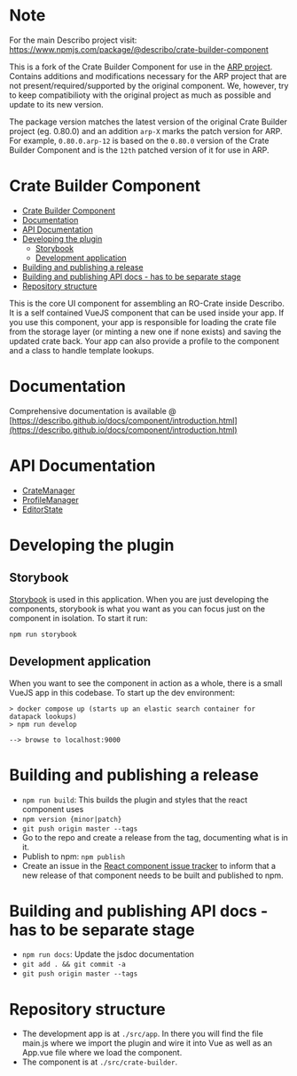 # Note

For the main Describo project visit: https://www.npmjs.com/package/@describo/crate-builder-component

This is a fork of the Crate Builder Component for use in the [ARP project](https://researchdata.hu/en). Contains additions and modifications necessary for the ARP project that are not present/required/supported by the original component. We, however, try to keep compatibilioty with the original project as much as possible and update to its new version. 

The package version matches the latest version  of the original Crate Builder project (eg. 0.80.0) and an addition `arp-X` marks the patch version for ARP. For example, `0.80.0.arp-12` is based on the `0.80.0` version of the Crate Builder Component and is the `12th` patched version of it for use in ARP.

# Crate Builder Component

-   [Crate Builder Component](#crate-builder-component)
-   [Documentation](#documentation)
-   [API Documentation](#api-documentation)
-   [Developing the plugin](#developing-the-plugin)
    -   [Storybook](#storybook)
    -   [Development application](#development-application)
-   [Building and publishing a release](#building-and-publishing-a-release)
-   [Building and publishing API docs - has to be separate stage](#building-and-publishing-api-docs---has-to-be-separate-stage)
-   [Repository structure](#repository-structure)

This is the core UI component for assembling an RO-Crate inside Describo. It is a self contained
VueJS component that can be used inside your app. If you use this component, your app is responsible
for loading the crate file from the storage layer (or minting a new one if none exists) and saving
the updated crate back. Your app can also provide a profile to the component and a class to handle
template lookups.

# Documentation

Comprehensive documentation is available @
[https://describo.github.io/docs/component/introduction.html](https://describo.github.io/docs/component/introduction.html)

# API Documentation

-   [CrateManager](https://describo.github.io/crate-builder-component/CrateManager.html)
-   [ProfileManager](https://describo.github.io/crate-builder-component/ProfileManager.html)
-   [EditorState](https://describo.github.io/crate-builder-component/EditorState.html)

# Developing the plugin

## Storybook

[Storybook](storybook.js.org/) is used in this application. When you are just developing the
components, storybook is what you want as you can focus just on the component in isolation. To start
it run:

```
npm run storybook
```

## Development application

When you want to see the component in action as a whole, there is a small VueJS app in this
codebase. To start up the dev environment:

```
> docker compose up (starts up an elastic search container for datapack lookups)
> npm run develop

--> browse to localhost:9000
```

# Building and publishing a release

-   `npm run build`: This builds the plugin and styles that the react component uses
-   `npm version {minor|patch}`
-   `git push origin master --tags`
-   Go to the repo and create a release from the tag, documenting what is in it.
-   Publish to npm: `npm publish`
-   Create an issue in the
    [React component issue tracker](https://github.com/describo/crate-builder-component-react/issues)
    to inform that a new release of that component needs to be built and published to npm.

# Building and publishing API docs - has to be separate stage

-   `npm run docs`: Update the jsdoc documentation
-   `git add . && git commit -a`
-   `git push origin master --tags`

# Repository structure

-   The development app is at `./src/app`. In there you will find the file main.js where we import
    the plugin and wire it into Vue as well as an App.vue file where we load the component.
-   The component is at `./src/crate-builder`.
